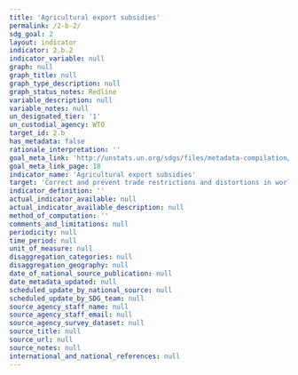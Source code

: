 ```yaml
---
title: 'Agricultural export subsidies'
permalink: /2-b-2/
sdg_goal: 2
layout: indicator
indicator: 2.b.2
indicator_variable: null
graph: null
graph_title: null
graph_type_description: null
graph_status_notes: Redline
variable_description: null
variable_notes: null
un_designated_tier: '1'
un_custodial_agency: WTO
target_id: 2.b
has_metadata: false
rationale_interpretation: ''
goal_meta_link: 'http://unstats.un.org/sdgs/files/metadata-compilation/Metadata-Goal-2.pdf'
goal_meta_link_page: 18
indicator_name: 'Agricultural export subsidies'
target: 'Correct and prevent trade restrictions and distortions in world agricultural markets, including through the parallel elimination of all forms of agricultural export subsidies and all export measures with equivalent effect, in accordance with the mandate of the Doha Development Round.'
indicator_definition: ''
actual_indicator_available: null
actual_indicator_available_description: null
method_of_computation: ''
comments_and_limitations: null
periodicity: null
time_period: null
unit_of_measure: null
disaggregation_categories: null
disaggregation_geography: null
date_of_national_source_publication: null
date_metadata_updated: null
scheduled_update_by_national_source: null
scheduled_update_by_SDG_team: null
source_agency_staff_name: null
source_agency_staff_email: null
source_agency_survey_dataset: null
source_title: null
source_url: null
source_notes: null
international_and_national_references: null
---
```

